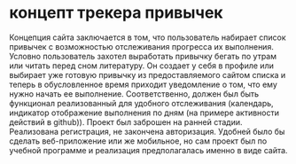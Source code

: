 # концепт трекера привычек
Концепция сайта заключается в том, что пользователь набирает список привычек с возможностью отслеживания прогресса их выполнения.
Условно пользователь захотел выработать привычку бегать по утрам или читать перед сном литературу. Он создает у себя в профиле 
или выбирает уже готовую привычку из предоставляемого сайтом списка и теперь в обусловленное время приходит уведомление
о том, что ему нужно начать ее выполнение. Соответственно, должен был быть функционал реализованный для удобного отслеживания
(календарь, индикатор отображение выполнения по дням (на примере активности действий в github)).
Проект был заброшен на ранней стадии. Реализована регистрация, не закончена авторизация.
Удобней было бы сделать веб-приложение или же мобильное, но сам проект был по учебной программе и реализация предполагалась именно в виде сайта.  
